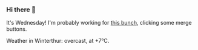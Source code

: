 ### Hi there :wave:

It's Wednesday! I'm probably working for [this bunch](https://github.com/kohofinancial), clicking some merge buttons.

Weather in Winterthur: overcast, at +7°C.
